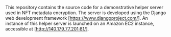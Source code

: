 This repository contains the source code for a demonstrative helper server used in NFT metadata encryption. The server is developed using the Django web development framework [https://www.djangoproject.com/]. An instance of this helper server is launched on an Amazon EC2 instance, accessible at [http://140.179.77.201:81/].
